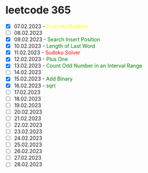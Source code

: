 # leetcode 365

- [x] 07.02.2023 - <span style="color:yellow">Fruit into Baskets</span>
- [ ] 08.02.2023
- [x] 09.02.2023 - <span style="color:green">Search Insert Position</span>
- [x] 10.02.2023 - <span style="color:green">Length of Last Word</span>
- [x] 11.02.2023 - <span style="color:red">Sudoku Solver</span>
- [x] 12.02.2023 - <span style="color:green">Plus One</span>
- [x] 13.02.2023 - <span style="color:green">Count Odd Number in an Interval Range</span>
- [ ] 14.02.2023
- [X] 15.02.2023 - <span style="color:green">Add Binary</span>
- [x] 16.02.2023 - <span style="color:green">sqrt</span>
- [ ] 17.02.2023
- [ ] 18.02.2023
- [ ] 19.02.2023
- [ ] 20.02.2023
- [ ] 21.02.2023
- [ ] 22.02.2023
- [ ] 23.02.2023
- [ ] 24.02.2023
- [ ] 25.02.2023
- [ ] 26.02.2023
- [ ] 27.02.2023
- [ ] 28.02.2023
